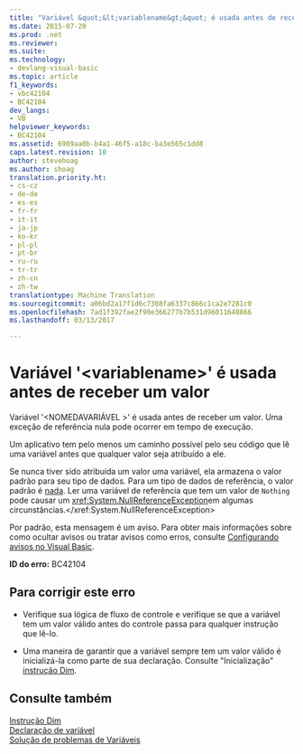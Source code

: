 ```yaml
---
title: "Variável &quot;&lt;variablename&gt;&quot; é usada antes de receber um valor | Documentos do Microsoft"
ms.date: 2015-07-20
ms.prod: .net
ms.reviewer: 
ms.suite: 
ms.technology:
- devlang-visual-basic
ms.topic: article
f1_keywords:
- vbc42104
- BC42104
dev_langs:
- VB
helpviewer_keywords:
- BC42104
ms.assetid: 6909aa0b-b4a1-46f5-a18c-ba3e565c1dd8
caps.latest.revision: 10
author: stevehoag
ms.author: shoag
translation.priority.ht:
- cs-cz
- de-de
- es-es
- fr-fr
- it-it
- ja-jp
- ko-kr
- pl-pl
- pt-br
- ru-ru
- tr-tr
- zh-cn
- zh-tw
translationtype: Machine Translation
ms.sourcegitcommit: a06bd2a17f1d6c7308fa6337c866c1ca2e7281c0
ms.openlocfilehash: 7ad1f392fae2f90e366277b7b531d96011648866
ms.lasthandoff: 03/13/2017

---
```

# <a name="variable-39ltvariablenamegt39-is-used-before-it-has-been-assigned-a-value"></a>Variável '&lt;variablename&gt;' é usada antes de receber um valor
Variável '\<NOMEDAVARIÁVEL >' é usada antes de receber um valor. Uma exceção de referência nula pode ocorrer em tempo de execução.  
  
 Um aplicativo tem pelo menos um caminho possível pelo seu código que lê uma variável antes que qualquer valor seja atribuído a ele.  
  
 Se nunca tiver sido atribuída um valor uma variável, ela armazena o valor padrão para seu tipo de dados. Para um tipo de dados de referência, o valor padrão é [nada](../../../visual-basic/language-reference/nothing.md). Ler uma variável de referência que tem um valor de `Nothing` pode causar um <xref:System.NullReferenceException>em algumas circunstâncias.</xref:System.NullReferenceException>  
  
 Por padrão, esta mensagem é um aviso. Para obter mais informações sobre como ocultar avisos ou tratar avisos como erros, consulte [Configurando avisos no Visual Basic](https://docs.microsoft.com/visualstudio/ide/configuring-warnings-in-visual-basic).  
  
 **ID do erro:** BC42104  
  
## <a name="to-correct-this-error"></a>Para corrigir este erro  
  
-   Verifique sua lógica de fluxo de controle e verifique se que a variável tem um valor válido antes do controle passa para qualquer instrução que lê-lo.  
  
-   Uma maneira de garantir que a variável sempre tem um valor válido é inicializá-la como parte de sua declaração. Consulte "Inicialização" [instrução Dim](../../../visual-basic/language-reference/statements/dim-statement.md).  
  
## <a name="see-also"></a>Consulte também  
 [Instrução Dim](../../../visual-basic/language-reference/statements/dim-statement.md)   
 [Declaração de variável](../../../visual-basic/programming-guide/language-features/variables/variable-declaration.md)   
 [Solução de problemas de Variáveis](../../../visual-basic/programming-guide/language-features/variables/troubleshooting-variables.md)
